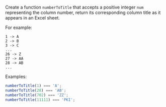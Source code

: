 Create a function `numberToTitle` that accepts a positive integer `num` representing
the column number, return its corresponding column title as it appears in an Excel sheet.

For example:

```
1 -> A
2 -> B
3 -> C
...
26 -> Z
27 -> AA
28 -> AB
...
```

Examples:

```javascript
numberToTitle(1) === 'A';
numberToTitle(28) === 'AB';
numberToTitle(702) === 'ZZ';
numberToTitle(11111) === 'PKI';
```
